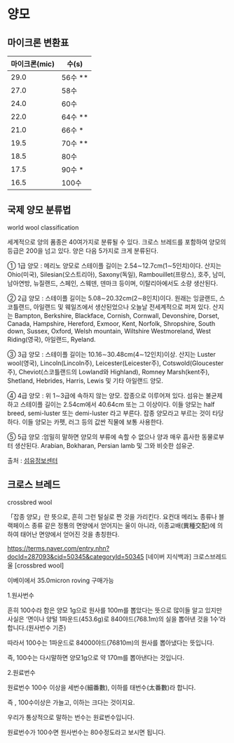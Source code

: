 # 양모

## 마이크론 변환표

| 마이크론(mic) | 수(s) |
| --- | --- |
| 29.0 | 56수 ** |
| 27.0 | 58수 |
| 24.0 | 60수 |
| 22.0 | 64수 ** |
| 21.0 | 66수 *|
| 19.5 | 70수 ** |
| 18.5 | 80수 |
| 17.5 | 90수 * |
| 16.5 | 100수 |


## 국제 양모 분류법
world wool classification

세계적으로 양의 품종은 40여가지로 분류될 수 있다. 크로스 브레드를 포함하여 양모의 등급은 200을 넘고 있다. 양은 다음 5가지로 크게 분류된다.

① 1급 양모 : 메리노 양모로 스테이플 길이는 2.54∼12.7cm(1∼5인치)이다. 산지는 Ohio(미국), Silesian(오스트리아), Saxony(독일), Rambouillet(프랑스), 호주, 남미, 남아연방, 뉴질랜드, 스페인, 스웨덴, 덴마크 등이며, 이탈리아에서도 소량 생산된다.

② 2급 양모 : 스테이플 길이는 5.08∼20.32cm(2∼8인치)이다. 원래는 잉글랜드, 스코틀랜드, 아일랜드 및 웨일즈에서 생산된었으나 오늘날 전세계적으로 퍼져 있다. 산지는 Bampton, Berkshire, Blackface, Cornish, Cornwall, Devonshire, Dorset, Canada, Hampshire, Hereford, Exmoor, Kent, Norfolk, Shropshire, South down, Sussex, Oxford, Welsh mountain, Wiltshire Westmoreland, West Riding(영국), 아일랜드, Ryeland.

③ 3급 양모 : 스테이플 길이는 10.16∼30.48cm(4∼12인치)이상. 산지는 Luster wool(영국), Lincoln(Lincoln주), Leicester(Leicester주), Cotswold(Gloucester주), Cheviot(스코틀랜드의 Lowland와 Highland), Romney Marsh(kent주), Shetland, Hebrides, Harris, Lewis 및 기타 아일랜드 양모.

④ 4급 양모 : 위 1∼3급에 속하지 않는 양모. 잡종으로 이루어져 있다. 섬유는 불균제하고 스테이플 길이는 2.54cm에서 40.64cm 또는 그 이상이다. 이들 양모는 half breed, semi-luster 또는 demi-luster 라고 부른다. 잡종 양모라고 부르는 것이 타당하다. 이들 양모는 카펫, 러그 등의 값싼 직물에 보통 사용한다.

 ⑤ 5급 양모 :엄밀히 말하면 양모의 부류에 속할 수 없으나 양과 매우 흡사한 동물로부터 생산된다. Arabian, Bokharan, Persian lamb 및 그와 비슷한 섬유군.

출처 : [섬유정보센터](http://super.textopia.or.kr:8090/ktdi2/ktdi2080?page=9&perPageNum=10&searchType=A&keyword=&yyyy&mmmm&main_code=ENG&sub_code=W&startDt&endDt)

## 크로스 브레드
crossbred wool

「잡종 양모」란 뜻으로, 흔히 그런 털실로 짠 것을 가리킨다. 요컨대 메리노 종류나 블랙페이스 종류 같은 정통의 면양에서 얻어지는 울이 아니라, 이종교배(異種交配)에 의하여 태어난 면양에서 얻어진 것을 총칭한다.

https://terms.naver.com/entry.nhn?docId=287093&cid=50345&categoryId=50345
[네이버 지식백과] 크로스브레드 울 [crossbred wool]

이베이에서 35.0micron roving 구매가능




1.원사번수

흔히 100수라 함은 양모 1g으로 원사를 100m를 뽑았다는 뜻으로 많이들 알고 있지만 사실은 ‘면이나 양털 1파운드(453.6g)로 840야드(768.1m)의 실을 뽑아낸 것을 1수’라 합니다.(원사번수 기준)

따라서 100수는 1파운드로 84000야드(76810m)의 원사를 뽑아냈다는 뜻입니다.

즉, 100수는 다시말하면 양모1g으로 약 170m를 뽑아낸다는 것입니다.



2.원료번수

원료번수 100수 이상을 세번수(細番數), 이하를 태번수(太番數)라 합니다.

즉 , 100수이상은 가늘고, 이하는 크다는 것이지요.

우리가 통상적으로 말하는 번수는 원료번수입니다.

원료번수가 100수면 원사번수는 80수정도라고 보시면 됩니다.
